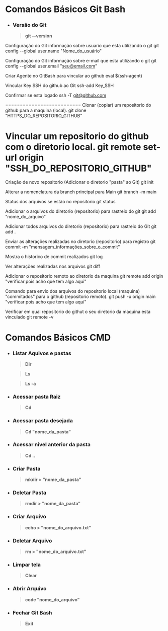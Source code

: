 # Comandos Básicos **Git Bash**  
  

  * ### Versão do Git

    > **git --version**

Configuração do Git informação sobre usuario que esta utilizando o git
git config --global user.name "Nome_do_usuário"

Configuração do Git informação sobre e-mail que esta utilizando o git
git config --global user.email "seu@email.com"

Criar Agente no GitBash para vincular ao github
eval $(ssh-agent)

Vincular Key SSH do github ao Git
ssh-add Key_SSH

Confirmar se esta logado
ssh -T git@github.com


==========================
Clonar (copiar) um repositorio do github para a maquina (local).
git clone "HTTPS_DO_REPOSITORIO_GITHUB"

Vincular um repositorio do github com o diretorio local.
git remote set-url origin "SSH_DO_REPOSITORIO_GITHUB"
==========================

Criação de novo repositorio (Adicionar o diretorio "pasta" ao Git)
git init

Alterar a nomenclatura da branch principal para Main
git branch -m main

Status dos arquivos se estão no repositorio
git status

Adicionar o arquivos do diretorio (repositorio) para rastreio do git
git add "nome_do_arquivo"

Adicionar todos arquivos do diretorio (repositorio) para rastreio do Git
git add .

Enviar as alterações realizadas no diretorio (repositorio) para registro
git commit -m "mensagem_informações_sobre_o_commit"

Mostra o historico de commit realizados
git log

Ver alterações realizadas nos arquivos
git diff

Adicionar o repositorio remoto ao diretorio da maquina
git remote add origin "verificar pois acho que tem algo aqui"

Comando para envio dos arquivos do repositorio local (maquina) "commitados" para o github (repositorio remoto).
git push -u origin main "verificar pois acho que tem algo aqui"

Verificar em qual repositorio do githut o seu diretorio da maquina esta vinculado
git remote -v



# Comandos Básicos **CMD**  
* ### Listar Aquivos e pastas

    > **Dir**  

    > **Ls**

    > **Ls -a**

* ### Acessar pasta Raiz  

    > **Cd**

* ### Acessar pasta desejada  

    > **Cd "nome_da_pasta"**  

* ### Acessar nivel anterior da pasta  

    > **Cd ..**  

* ### Criar Pasta  

    > **mkdir > "nome_da_pasta"**  

* ### Deletar Pasta  

    > **rmdir > "nome_da_pasta"**

* ### Criar Arquivo

    > **echo > "nome_do_arquivo.txt"**

* ### Deletar Arquivo

    > **rm > "nome_do_arquivo.txt"**

* ### Limpar tela  

    > **Clear**  

* ### Abrir Arquivo  

    > **code "nome_do_arquivo"**  

* ### Fechar Git Bash  

    > **Exit**  

